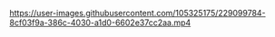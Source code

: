https://user-images.githubusercontent.com/105325175/229099784-8cf03f9a-386c-4030-a1d0-6602e37cc2aa.mp4
